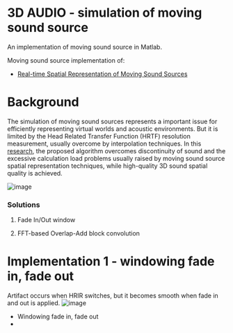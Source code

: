 # 3D AUDIO - simulation of moving sound source

An implementation of moving sound source in Matlab.

Moving sound source implementation of:

* [Real-time Spatial Representation of Moving Sound Sources][research]

[research]: https://www.researchgate.net/publication/267553744_Real-time_Spatial_Representation_of_Moving_Sound_Sources


# Background

The simulation of moving sound sources represents a important issue for efficiently representing virtual worlds  and acoustic environments. But it is limited by the Head Related Transfer Function (HRTF) resolution measurement, usually overcome by interpolation techniques.
In this [research][research], the proposed algorithm overcomes discontinuity of sound and the excessive calculation load problems usually raised by moving sound source spatial representation techniques, while high-quality 3D sound spatial quality is achieved.

![image](https://user-images.githubusercontent.com/86009768/136959961-12dcd7fd-b5bd-4484-9813-c43353a8d45a.png)

### Solutions

1. Fade In/Out  window

2. FFT-based Overlap-Add block convolution

# Implementation 1 - windowing fade in, fade out

Artifact occurs when HRIR switches, but it becomes smooth when fade in and out is applied.
![image](https://user-images.githubusercontent.com/86009768/136981140-c4c31b0d-033a-40a7-9d2d-5af3d74dd5db.png)

* Windowing fade in, fade out
* 
